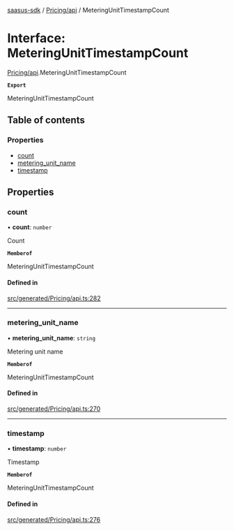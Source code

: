 [saasus-sdk](../README.md) / [Pricing/api](../modules/Pricing_api.md) / MeteringUnitTimestampCount

# Interface: MeteringUnitTimestampCount

[Pricing/api](../modules/Pricing_api.md).MeteringUnitTimestampCount

**`Export`**

MeteringUnitTimestampCount

## Table of contents

### Properties

- [count](Pricing_api.MeteringUnitTimestampCount.md#count)
- [metering\_unit\_name](Pricing_api.MeteringUnitTimestampCount.md#metering_unit_name)
- [timestamp](Pricing_api.MeteringUnitTimestampCount.md#timestamp)

## Properties

### count

• **count**: `number`

Count

**`Memberof`**

MeteringUnitTimestampCount

#### Defined in

[src/generated/Pricing/api.ts:282](https://github.com/saasus-platform/saasus-sdk-javascript/blob/c6c266c/src/generated/Pricing/api.ts#L282)

___

### metering\_unit\_name

• **metering\_unit\_name**: `string`

Metering unit name

**`Memberof`**

MeteringUnitTimestampCount

#### Defined in

[src/generated/Pricing/api.ts:270](https://github.com/saasus-platform/saasus-sdk-javascript/blob/c6c266c/src/generated/Pricing/api.ts#L270)

___

### timestamp

• **timestamp**: `number`

Timestamp

**`Memberof`**

MeteringUnitTimestampCount

#### Defined in

[src/generated/Pricing/api.ts:276](https://github.com/saasus-platform/saasus-sdk-javascript/blob/c6c266c/src/generated/Pricing/api.ts#L276)
